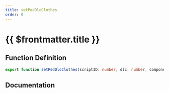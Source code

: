 ```yaml
---
title: setPedDlcClothes
order: 0
---
```


# {{ $frontmatter.title }}

## Function Definition

```ts
export function setPedDlcClothes(scriptID: number, dlc: number, component: number, drawable: number, texture: number, palette?: number): void;
```

## Documentation

<!--@include: ./parts/setPedDlcClothes.md-->
